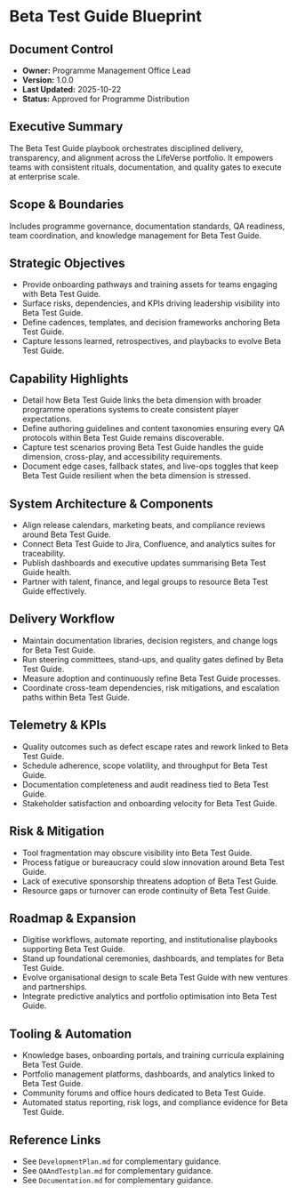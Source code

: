 # Beta Test Guide Blueprint
## Document Control
- **Owner:** Programme Management Office Lead
- **Version:** 1.0.0
- **Last Updated:** 2025-10-22
- **Status:** Approved for Programme Distribution

## Executive Summary
The Beta Test Guide playbook orchestrates disciplined delivery, transparency, and alignment across
the LifeVerse portfolio. It empowers teams with consistent rituals, documentation, and quality gates
to execute at enterprise scale.

## Scope & Boundaries
Includes programme governance, documentation standards, QA readiness, team coordination, and
knowledge management for Beta Test Guide.

## Strategic Objectives
- Provide onboarding pathways and training assets for teams engaging with Beta Test Guide.
- Surface risks, dependencies, and KPIs driving leadership visibility into Beta Test Guide.
- Define cadences, templates, and decision frameworks anchoring Beta Test Guide.
- Capture lessons learned, retrospectives, and playbacks to evolve Beta Test Guide.

## Capability Highlights
- Detail how Beta Test Guide links the beta dimension with broader programme operations systems to create consistent player expectations.
- Define authoring guidelines and content taxonomies ensuring every QA protocols within Beta Test Guide remains discoverable.
- Capture test scenarios proving Beta Test Guide handles the guide dimension, cross-play, and accessibility requirements.
- Document edge cases, fallback states, and live-ops toggles that keep Beta Test Guide resilient when the beta dimension is stressed.

## System Architecture & Components
- Align release calendars, marketing beats, and compliance reviews around Beta Test Guide.
- Connect Beta Test Guide to Jira, Confluence, and analytics suites for traceability.
- Publish dashboards and executive updates summarising Beta Test Guide health.
- Partner with talent, finance, and legal groups to resource Beta Test Guide effectively.

## Delivery Workflow
- Maintain documentation libraries, decision registers, and change logs for Beta Test Guide.
- Run steering committees, stand-ups, and quality gates defined by Beta Test Guide.
- Measure adoption and continuously refine Beta Test Guide processes.
- Coordinate cross-team dependencies, risk mitigations, and escalation paths within Beta Test Guide.

## Telemetry & KPIs
- Quality outcomes such as defect escape rates and rework linked to Beta Test Guide.
- Schedule adherence, scope volatility, and throughput for Beta Test Guide.
- Documentation completeness and audit readiness tied to Beta Test Guide.
- Stakeholder satisfaction and onboarding velocity for Beta Test Guide.

## Risk & Mitigation
- Tool fragmentation may obscure visibility into Beta Test Guide.
- Process fatigue or bureaucracy could slow innovation around Beta Test Guide.
- Lack of executive sponsorship threatens adoption of Beta Test Guide.
- Resource gaps or turnover can erode continuity of Beta Test Guide.

## Roadmap & Expansion
- Digitise workflows, automate reporting, and institutionalise playbooks supporting Beta Test Guide.
- Stand up foundational ceremonies, dashboards, and templates for Beta Test Guide.
- Evolve organisational design to scale Beta Test Guide with new ventures and partnerships.
- Integrate predictive analytics and portfolio optimisation into Beta Test Guide.

## Tooling & Automation
- Knowledge bases, onboarding portals, and training curricula explaining Beta Test Guide.
- Portfolio management platforms, dashboards, and analytics linked to Beta Test Guide.
- Community forums and office hours dedicated to Beta Test Guide.
- Automated status reporting, risk logs, and compliance evidence for Beta Test Guide.

## Reference Links
- See `DevelopmentPlan.md` for complementary guidance.
- See `QAAndTestplan.md` for complementary guidance.
- See `Documentation.md` for complementary guidance.
